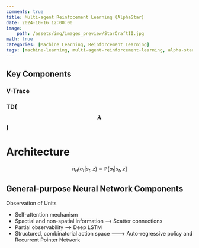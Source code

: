 ```yaml
---
comments: true
title: Multi-agent Reinfocement Learning (AlphaStar)
date: 2024-10-16 12:00:00
image:
    path: /assets/img/images_preview/StarCraftII.jpg
math: true
categories: [Machine Learning, Reinforcement Learning]
tags: [machine-learning, multi-agent-reinforcement-learning, alpha-star]
---
```


## Key Components

### V-Trace

### TD($$ \lambda $$)

# Architecture

$$ \pi_{\theta}(a_t \vert s_t, z) = \mathbb{P}[a_t \vert s_t, z] $$

## General-purpose Neural Network Components

Observation of Units
- Self-attention mechanism
- Spactial and non-spatial information --> Scatter connections
- Partial observability --> Deep LSTM
- Structured, combinatorial action space ---> Auto-regressive policy and Recurrent Pointer Network

